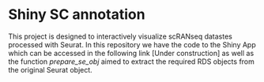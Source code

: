 # Shiny SC annotation

This project is designed to interactively visualize scRANseq datastes processed with Seurat.
In this repository we have the code to the Shiny App which can be accessed in the following link [Under construction] as well as the function *prepare_se_obj* aimed to extract the required RDS objects from the original Seurat object.
